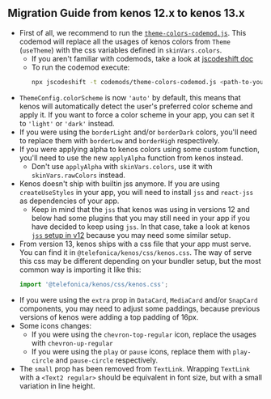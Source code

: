 ## Migration Guide from kenos 12.x to kenos 13.x

- First of all, we recommend to run the [`theme-colors-codemod.js`](../codemods/theme-colors-codemod.js). This
  codemod will replace all the usages of kenos colors from `Theme` (`useTheme`) with the css variables
  defined in `skinVars.colors`.
  - If you aren't familiar with codemods, take a look at
    [jscodeshift doc](https://github.com/facebook/jscodeshift)
  - To run the codemod execute:
    ```sh
    npx jscodeshift -t codemods/theme-colors-codemod.js <path-to-your-code>
    ```
- `ThemeConfig.colorScheme` is now `'auto'` by default, this means that kenos will automatically detect the
  user's preferred color scheme and apply it. If you want to force a color scheme in your app, you can set it
  to `'light'` or `'dark'` instead.
- If you were using the `borderLight` and/or `borderDark` colors, you'll need to replace them with `borderLow`
  and `borderHigh` respectively.
- If you were applying alpha to kenos colors using some custom function, you'll need to use the new
  `applyAlpha` function from kenos instead.
  - Don't use `applyAlpha` with `skinVars.colors`, use it with `skinVars.rawColors` instead.
- Kenos doesn't ship with builtin jss anymore. If you are using `createUseStyles` in your app, you will need
  to install `jss` and `react-jss` as dependencies of your app.
  - Keep in mind that the `jss` that kenos was using in versions 12 and below had some plugins that you may
    still need in your app if you have decided to keep using `jss`. In that case, take a look at kenos
    [`jss` setup in v12]() because
    you may need some similar setup.
- From version 13, kenos ships with a css file that your app must serve. You can find it in
  `@telefonica/kenos/css/kenos.css`. The way of serve this css may be different depending on your bundler
  setup, but the most common way is importing it like this:
  ```js
  import '@telefonica/kenos/css/kenos.css';
  ```
- If you were using the `extra` prop in `DataCard`, `MediaCard` and/or `SnapCard` components, you may need to
  adjust some paddings, because previous versions of kenos were adding a top padding of 16px.
- Some icons changes:
  - If you were using the `chevron-top-regular` icon, replace the usages with `chevron-up-regular`
  - If you were using the `play` or `pause` icons, replace them with `play-circle` and `pause-circle`
    respectively.
- The `small` prop has been removed from `TextLink`. Wrapping `TextLink` with a `<Text2 regular>` should be
  equivalent in font size, but with a small variation in line height.
